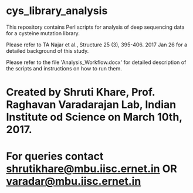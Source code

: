 # cys_library_analysis
This repository contains Perl scripts for analysis of deep sequencing data for a cysteine mutation library.

Please refer to TA Najar et al., Structure 25 (3), 395-406. 2017 Jan 26 for a detailed background of this study.

Please refer to the file 'Analysis_Workflow.docx' for detailed description of the scripts and instructions on how to run them.








# Created by Shruti Khare, Prof. Raghavan Varadarajan Lab, Indian Institute od Science on March 10th, 2017.
# For queries contact shrutikhare@mbu.iisc.ernet.in OR varadar@mbu.iisc.ernet.in
